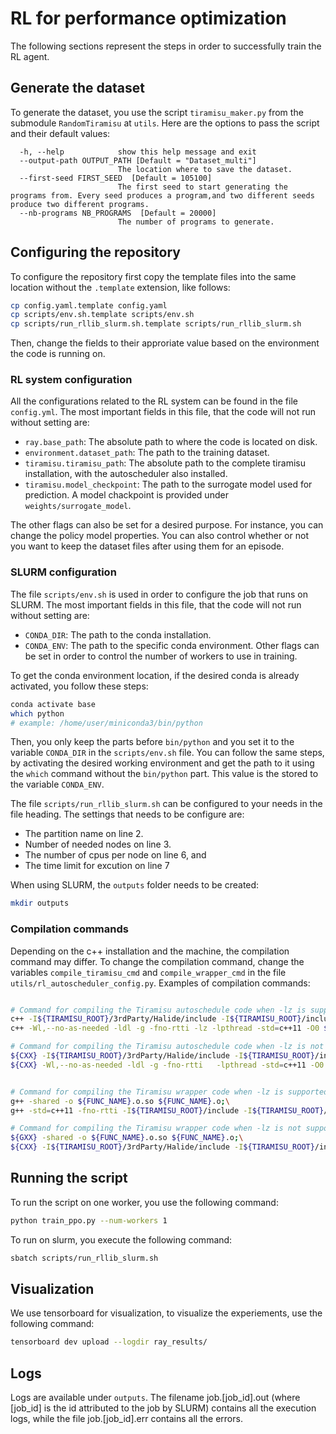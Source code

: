 # RL for performance optimization

The following sections represent the steps in order to successfully train the RL agent.


## Generate the dataset
To generate the dataset, you use the script `tiramisu_maker.py` from the submodule `RandomTiramisu` at `utils`. Here are the options to pass the script and their default values:
```
  -h, --help            show this help message and exit
  --output-path OUTPUT_PATH [Default = "Dataset_multi"]
                        The location where to save the dataset.
  --first-seed FIRST_SEED  [Default = 105100]
                        The first seed to start generating the programs from. Every seed produces a program,and two different seeds produce two different programs.
  --nb-programs NB_PROGRAMS  [Default = 20000]
                        The number of programs to generate.

```


## Configuring the repository
To configure the repository first copy the template files into the same location without the `.template` extension, like follows:
```bash  
cp config.yaml.template config.yaml
cp scripts/env.sh.template scripts/env.sh
cp scripts/run_rllib_slurm.sh.template scripts/run_rllib_slurm.sh
```
Then, change the fields to their approriate value based on the environment the code is running on.

### RL system configuration

All the configurations related to the RL system can be found in the file `config.yml`. The most important fields in this file, that the code will not run without setting are:
 * `ray.base_path`:  The absolute path to where the code is located on disk. 
* `environment.dataset_path`: The path to the training dataset. 
* `tiramisu.tiramisu_path`: The absolute path to the complete tiramisu installation, with the autoscheduler also installed.
* `tiramisu.model_checkpoint`: The path to the surrogate model used for prediction. A model chackpoint is provided under `weights/surrogate_model`.

The other flags can also be set for a desired purpose. For instance, you can change the policy model properties. You can also control whether or not you want to keep the dataset files after using them for an episode. 

### SLURM configuration

The file `scripts/env.sh` is used in order to configure the job that runs on SLURM. The most important fields in this file, that the code will not run without setting are:
* `CONDA_DIR`: The path to the conda installation.
* `CONDA_ENV`: The path to the specific conda environment.
Other flags can be set in order to control the number of workers to use in training.  

To get the conda environment location, if the desired conda is already activated, you follow these steps:  
```bash  
conda activate base
which python
# example: /home/user/miniconda3/bin/python
```
Then, you only keep the parts before `bin/python` and you set it to the variable `CONDA_DIR` in the `scripts/env.sh` file. You can follow the same steps, by activating the desired working environment and get the path to it using the `which` command without the `bin/python` part. This value is the stored to the variable `CONDA_ENV`.


The file `scripts/run_rllib_slurm.sh` can be configured to your needs in the file heading. The settings that needs to be configure are:  
* The partition name on line 2.
* Number of needed nodes on line 3.
* The number of cpus per node on line 6, and
* The time limit for excution on line 7

When using SLURM, the `outputs` folder needs to be created:  
```bash
mkdir outputs
```

### Compilation commands
Depending on the c++ installation and the machine, the compilation command may differ. To change the compilation command, change the variables `compile_tiramisu_cmd` and `compile_wrapper_cmd` in the file `utils/rl_autoscheduler_config.py`. Examples of compilation commands:
```bash

# Command for compiling the Tiramisu autoschedule code when -lz is supported
c++ -I${TIRAMISU_ROOT}/3rdParty/Halide/include -I${TIRAMISU_ROOT}/include -I${TIRAMISU_ROOT}/3rdParty/isl/include  -Wl,--no-as-needed -ldl -g -fno-rtti -lz -lpthread -std=c++11 -O0 -o ${FILE_PATH}.o -c ${FILE_PATH};\
c++ -Wl,--no-as-needed -ldl -g -fno-rtti -lz -lpthread -std=c++11 -O0 ${FILE_PATH}.o -o ./${FILE_PATH}.out   -L${TIRAMISU_ROOT}/build  -L${TIRAMISU_ROOT}/3rdParty/Halide/lib  -L${TIRAMISU_ROOT}/3rdParty/isl/build/lib  -Wl,-rpath,${TIRAMISU_ROOT}/build:${TIRAMISU_ROOT}/3rdParty/Halide/lib:${TIRAMISU_ROOT}/3rdParty/isl/build/lib -ltiramisu -ltiramisu_auto_scheduler -lHalide -lisl 

# Command for compiling the Tiramisu autoschedule code when -lz is not supported
${CXX} -I${TIRAMISU_ROOT}/3rdParty/Halide/include -I${TIRAMISU_ROOT}/include -I${TIRAMISU_ROOT}/3rdParty/isl/include  -Wl,--no-as-needed -ldl -g -fno-rtti   -lpthread -std=c++11 -O0 -o ${FILE_PATH}.o -c ${FILE_PATH};\
${CXX} -Wl,--no-as-needed -ldl -g -fno-rtti   -lpthread -std=c++11 -O0 ${FILE_PATH}.o -o ./${FILE_PATH}.out   -L${TIRAMISU_ROOT}/build  -L${TIRAMISU_ROOT}/3rdParty/Halide/lib  -L${TIRAMISU_ROOT}/3rdParty/isl/build/lib  -Wl,-rpath,${TIRAMISU_ROOT}/build:${TIRAMISU_ROOT}/3rdParty/Halide/lib:${TIRAMISU_ROOT}/3rdParty/isl/build/lib -ltiramisu -ltiramisu_auto_scheduler -lHalide -lisl


# Command for compiling the Tiramisu wrapper code when -lz is supported
g++ -shared -o ${FUNC_NAME}.o.so ${FUNC_NAME}.o;\
g++ -std=c++11 -fno-rtti -I${TIRAMISU_ROOT}/include -I${TIRAMISU_ROOT}/3rdParty/Halide/include -I${TIRAMISU_ROOT}/3rdParty/isl/include/ -I${TIRAMISU_ROOT}/benchmarks -L${TIRAMISU_ROOT}/build -L${TIRAMISU_ROOT}/3rdParty/Halide/lib/ -L${TIRAMISU_ROOT}/3rdParty/isl/build/lib -o ${FUNC_NAME}_wrapper -ltiramisu -lHalide -ldl -lpthread -lz -lm -Wl,-rpath,${TIRAMISU_ROOT}/build ./${FUNC_NAME}_wrapper.cpp ./${FUNC_NAME}.o.so -ltiramisu -lHalide -ldl -lpthread -lz -lm

# Command for compiling the Tiramisu wrapper code when -lz is not supported
${GXX} -shared -o ${FUNC_NAME}.o.so ${FUNC_NAME}.o;\
${CXX} -I${TIRAMISU_ROOT}/3rdParty/Halide/include -I${TIRAMISU_ROOT}/include -I${TIRAMISU_ROOT}/3rdParty/isl/include -Wl,--no-as-needed -ldl -g -fno-rtti -lpthread -std=c++11 -O3 -o ${FUNC_NAME}_wrapper ${FUNC_NAME}_wrapper.cpp ./${FUNC_NAME}.o.so -L${TIRAMISU_ROOT}/build  -L${TIRAMISU_ROOT}/3rdParty/Halide/lib  -L${TIRAMISU_ROOT}/3rdParty/isl/build/lib  -Wl,-rpath,${TIRAMISU_ROOT}/build:${TIRAMISU_ROOT}/3rdParty/Halide/lib:${TIRAMISU_ROOT}/3rdParty/isl/build/lib -ltiramisu -ltiramisu_auto_scheduler -lHalide -lisl


```



## Running the script
To run the script on one worker, you use the following command:
```bash
python train_ppo.py --num-workers 1

```
To run on slurm, you execute the following command:
```bash
sbatch scripts/run_rllib_slurm.sh

``` 

## Visualization
We use tensorboard for visualization, to visualize the experiements, use the following command:  
```bash
tensorboard dev upload --logdir ray_results/
```

## Logs
Logs are available under `outputs`. The filename job.[job_id].out (where [job_id] is the id attributed to the job by SLURM) contains all the execution logs, while the file job.[job_id].err contains all the errors.  